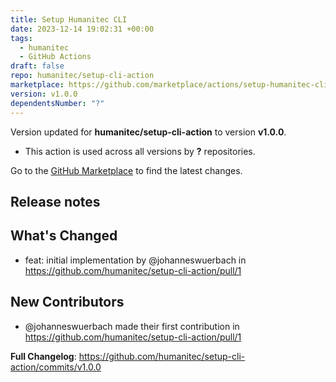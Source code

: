 ```yaml
---
title: Setup Humanitec CLI
date: 2023-12-14 19:02:31 +00:00
tags:
  - humanitec
  - GitHub Actions
draft: false
repo: humanitec/setup-cli-action
marketplace: https://github.com/marketplace/actions/setup-humanitec-cli
version: v1.0.0
dependentsNumber: "?"
---
```



Version updated for **humanitec/setup-cli-action** to version **v1.0.0**.
- This action is used across all versions by **?** repositories.

Go to the [GitHub Marketplace](https://github.com/marketplace/actions/setup-humanitec-cli) to find the latest changes.

## Release notes

## What's Changed
* feat: initial implementation by @johanneswuerbach in https://github.com/humanitec/setup-cli-action/pull/1

## New Contributors
* @johanneswuerbach made their first contribution in https://github.com/humanitec/setup-cli-action/pull/1

**Full Changelog**: https://github.com/humanitec/setup-cli-action/commits/v1.0.0
